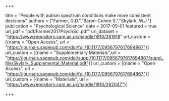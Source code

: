 +++

title = "People with autism spectrum conditions make more consistent decisions"
authors = ["Farmer, G.D.","Baron-Cohen S.","Skylark, W.J."]
publication = "Psychological Science"
date = 2017-05-01
featured = true
url_pdf = "pdf/Farmer2017PsychSci.pdf"
url_dataset = "https://www.repository.cam.ac.uk/handle/1810/261918"
url_custom = [{name = "Open Access", url = "https://journals.sagepub.com/doi/full/10.1177/0956797617694867"}]
url_custom = [{name = "Supplementary Materials",url = "https://journals.sagepub.com/doi/suppl/10.1177/0956797617694867/suppl_file/Skylark_Supplemental_Material.pdf"}]
url_custom = [{name = "Open Access", url = "https://journals.sagepub.com/doi/full/10.1177/0956797617694867"}]
url_custom = [{name = "Materials", url = "https://www.repository.cam.ac.uk/handle/1810/262047"}]

+++
